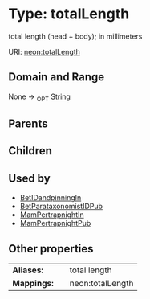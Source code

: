 
# Type: totalLength


total length (head + body); in millimeters

URI: [neon:totalLength](https://data.neonscience.org/totalLength)


## Domain and Range

None ->  <sub>OPT</sub> [String](types/String.md)

## Parents


## Children


## Used by

 * [BetIDandpinningIn](BetIDandpinningIn.md)
 * [BetParataxonomistIDPub](BetParataxonomistIDPub.md)
 * [MamPertrapnightIn](MamPertrapnightIn.md)
 * [MamPertrapnightPub](MamPertrapnightPub.md)

## Other properties

|  |  |  |
| --- | --- | --- |
| **Aliases:** | | total length |
| **Mappings:** | | neon:totalLength |

